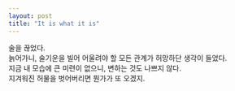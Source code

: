 ```yaml
---
layout: post
title: "It is what it is"
---
```


술을 끊었다.   
늙어가니, 술기운을 빌어 어울려야 할 모든 관계가 허망하단 생각이 들었다.   
지금 내 모습에 큰 미련이 없으니, 변하는 것도 나쁘지 않다.   
지겨워진 허물을 벗어버리면 뭔가가 또 오겠지.
